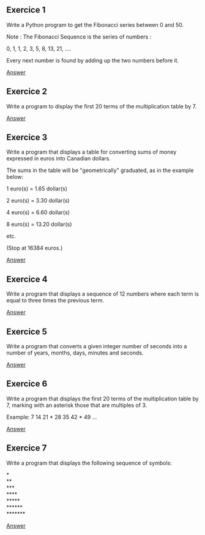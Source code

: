 ## Exercice 1

Write a Python program to get the Fibonacci series between 0 and 50.

Note : The Fibonacci Sequence is the series of numbers :

0, 1, 1, 2, 3, 5, 8, 13, 21, ....

Every next number is found by adding up the two numbers before it.

[Answer](https://github.com/mberriah/python-exercises/blob/main/02-conditional-instructions/ex02-01.py)

## Exercice 2

Write a program to display the first 20 terms of the multiplication table by 7.

[Answer](https://github.com/mberriah/python-exercises/blob/main/02-conditional-instructions/ex02-02.py)

## Exercice 3

Write a program that displays a table for converting sums of money expressed in euros into Canadian dollars. 

The sums in the table will be "geometrically" graduated, as in the example below:

1 euro(s) = 1.65 dollar(s)

2 euro(s) = 3.30 dollar(s)

4 euro(s) = 6.60 dollar(s)

8 euro(s) = 13.20 dollar(s)

etc. 

(Stop at 16384 euros.)

[Answer](https://github.com/mberriah/python-exercises/blob/main/02-conditional-instructions/ex02-03.py)

## Exercice 4

Write a program that displays a sequence of 12 numbers where each term is equal to three times the previous term.

[Answer](https://github.com/mberriah/python-exercises/blob/main/02-conditional-instructions/ex02-04.py)

## Exercice 5

Write a program that converts a given integer number of seconds into a number of years, months, days, minutes and seconds.

[Answer](https://github.com/mberriah/python-exercises/blob/main/02-conditional-instructions/ex02-05.py)

## Exercice 6

Write a program that displays the first 20 terms of the multiplication table by 7, marking with an asterisk those that are multiples of 3.

Example: 7 14 21 * 28 35 42 * 49 ...

[Answer](https://github.com/mberriah/python-exercises/blob/main/02-conditional-instructions/ex02-06.py)

## Exercice 7

Write a program that displays the following sequence of symbols:

\*  
\**  
\***  
\****  
\*****  
\******  
\*******  

[Answer](https://github.com/mberriah/python-exercises/blob/main/02-conditional-instructions/ex02-07.py)

